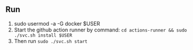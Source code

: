 ## Run 

1. sudo usermod -a -G docker $USER
2. Start the github action runner by command: `cd actions-runner && sudo ./svc.sh install $USER`
2. Then run `sudo ./svc.sh start`